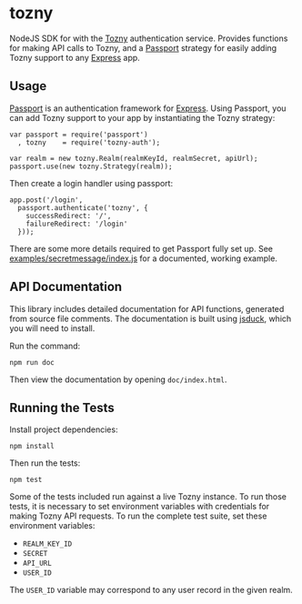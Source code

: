 tozny
=====

NodeJS SDK for with the [Tozny][] authentication service.
Provides functions for making API calls to Tozny,
and a [Passport][] strategy for easily adding Tozny support to any [Express][]
app.

[Tozny]: http://www.tozny.com/
[Passport]: http://passportjs.org/
[Express]: http://expressjs.com/

Usage
-----

[Passport][] is an authentication framework for [Express][].
Using Passport, you can add Tozny support to your app by instantiating the Tozny
strategy:

    var passport = require('passport')
      , tozny    = require('tozny-auth');

    var realm = new tozny.Realm(realmKeyId, realmSecret, apiUrl);
    passport.use(new tozny.Strategy(realm));

Then create a login handler using passport:

    app.post('/login',
      passport.authenticate('tozny', {
        successRedirect: '/',
        failureRedirect: '/login'
      }));

There are some more details required to get Passport fully set up.
See [examples/secretmessage/index.js][secretmessage] for a documented, working
example.

[secretmessage]: examples/secretmessage/index.js

API Documentation
-----------------

This library includes detailed documentation for API functions,
generated from source file comments.
The documentation is built using [jsduck][],
which you will need to install.

[jsduck]: https://github.com/senchalabs/jsduck

Run the command:

    npm run doc

Then view the documentation by opening `doc/index.html`.

Running the Tests
-----------------

Install project dependencies:

    npm install

Then run the tests:

    npm test

Some of the tests included run against a live Tozny instance.
To run those tests, it is necessary to set environment variables with
credentials for making Tozny API requests.
To run the complete test suite, set these environment variables:

- `REALM_KEY_ID`
- `SECRET`
- `API_URL`
- `USER_ID`

The `USER_ID` variable may correspond to any user record in the given realm.

